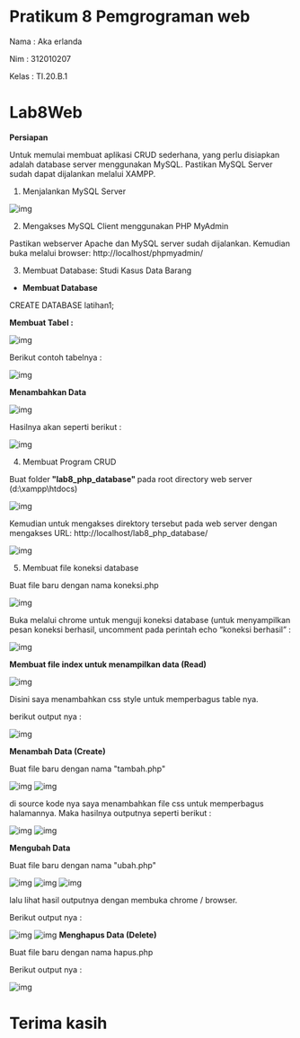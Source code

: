 # Pratikum 8 Pemgrograman web

Nama    : Aka erlanda

Nim     : 312010207

Kelas   : TI.20.B.1

# Lab8Web

<b>Persiapan</b>

Untuk memulai membuat aplikasi CRUD sederhana, yang perlu disiapkan adalah database server menggunakan MySQL. Pastikan MySQL Server sudah dapat dijalankan melalui XAMPP.

1. Menjalankan MySQL Server

![img](gambar/png.1.PNG)

2. Mengakses MySQL Client menggunakan PHP MyAdmin

Pastikan webserver Apache dan MySQL server sudah dijalankan. Kemudian buka melalui browser: http://localhost/phpmyadmin/

3. Membuat Database: Studi Kasus Data Barang

- <b>Membuat Database</b>

CREATE DATABASE latihan1;

 <b>Membuat Tabel :</b>

 ![img](gambar/png.2.PNG)

 Berikut contoh tabelnya :

 ![img](gambar/png.3.png)

 <b>Menambahkan Data</b>

 ![img](gambar/png.4.PNG)

 Hasilnya akan seperti berikut :

 ![img](gambar/png.5.png)

 4. Membuat Program CRUD

Buat folder<b> "lab8_php_database" </b>pada root directory web server (d:\xampp\htdocs)

![img](gambar/png.6.PNG)

Kemudian untuk mengakses direktory tersebut pada web server dengan mengakses URL: http://localhost/lab8_php_database/

![img](gambar/png.7.PNG)

5. Membuat file koneksi database

Buat file baru dengan nama koneksi.php

![img](gambar/png.8.PNG)

Buka melalui chrome untuk menguji koneksi database (untuk menyampilkan pesan koneksi berhasil, uncomment pada perintah echo “koneksi berhasil” :

![img](gambar/png.9.png)

<b>Membuat file index untuk menampilkan data (Read)</b>

![img](gambar/png.10.PNG)

Disini saya menambahkan css style untuk memperbagus table nya.

berikut output nya :

![img](gambar/png.11.png)

<b>Menambah Data (Create)</b>

Buat file baru dengan nama "tambah.php"

![img](gambar/png.12.PNG)
![img](gambar/png.13.PNG)

di source kode nya saya menambahkan file css untuk memperbagus  halamannya.
Maka hasilnya outputnya seperti berikut :

![img](gambar/png.14.png)
![img](gambar/png.15.PNG)

<b>Mengubah Data</b>

Buat file baru dengan nama "ubah.php"

![img](gambar/png.16.PNG)
![img](gambar/png.17.PNG)
![img](gambar/png.18.PNG)

lalu lihat hasil outputnya dengan membuka chrome / browser.

Berikut output nya : 

![img](gambar/png.19.PNG)
![img](gambar/png.20.PNG)
<b>Menghapus Data (Delete)</b>

Buat file baru dengan nama hapus.php

Berikut output nya :

![img](gambar/png.21.PNG)

# Terima kasih 





